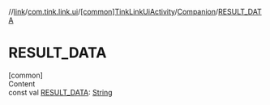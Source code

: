 //[link](../../../index.md)/[com.tink.link.ui](../../index.md)/[[common]TinkLinkUiActivity](../index.md)/[Companion](index.md)/[RESULT_DATA](-r-e-s-u-l-t_-d-a-t-a.md)



# RESULT_DATA  
[common]  
Content  
const val [RESULT_DATA](-r-e-s-u-l-t_-d-a-t-a.md): [String](https://kotlinlang.org/api/latest/jvm/stdlib/kotlin/-string/index.html)  



